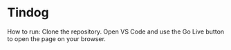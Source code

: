 # Tindog
How to run: 
Clone the repository. 
Open VS Code and use the Go Live button to open the page on your browser.
